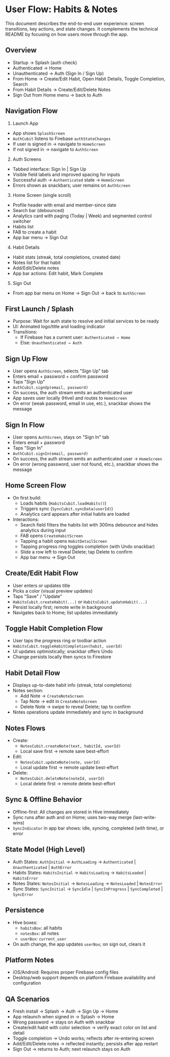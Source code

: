 # User Flow: Habits & Notes

This document describes the end-to-end user experience: screen transitions, key actions, and state changes. It complements the technical README by focusing on how users move through the app.

## Overview

- Startup → Splash (auth check)
- Authenticated → Home
- Unauthenticated → Auth (Sign In / Sign Up)
- From Home → Create/Edit Habit, Open Habit Details, Toggle Completion, Search
- From Habit Details → Create/Edit/Delete Notes
- Sign Out from Home menu → back to Auth

## Navigation Flow

1) Launch App
- App shows `SplashScreen`
- `AuthCubit` listens to Firebase `authStateChanges`
- If user is signed in → navigate to `HomeScreen`
- If not signed in → navigate to `AuthScreen`

2) Auth Screens
- Tabbed interface: Sign In | Sign Up
- Visible field labels and improved spacing for inputs
- Successful auth → `Authenticated` state → `HomeScreen`
- Errors shown as snackbars; user remains on `AuthScreen`

3) Home Screen (single scroll)
- Profile header with email and member-since date
- Search bar (debounced)
- Analytics card with paging (Today | Week) and segmented control switcher
- Habits list
- FAB to create a habit
- App bar menu → Sign Out

4) Habit Details
- Habit stats (streak, total completions, created date)
- Notes list for that habit
- Add/Edit/Delete notes
- App bar actions: Edit habit, Mark Complete

5) Sign Out
- From app bar menu on Home → Sign Out → back to `AuthScreen`

## First Launch / Splash
- Purpose: Wait for auth state to resolve and initial services to be ready
- UI: Animated logo/title and loading indicator
- Transitions:
  - If Firebase has a current user: `Authenticated → Home`
  - Else: `Unauthenticated → Auth`

## Sign Up Flow
- User opens `AuthScreen`, selects "Sign Up" tab
- Enters email + password + confirm password
- Taps "Sign Up"
- `AuthCubit.signUp(email, password)`
- On success, the auth stream emits an authenticated user
- App saves user locally (Hive) and routes to `HomeScreen`
- On error (weak password, email in use, etc.), snackbar shows the message

## Sign In Flow
- User opens `AuthScreen`, stays on "Sign In" tab
- Enters email + password
- Taps "Sign In"
- `AuthCubit.signIn(email, password)`
- On success, the auth stream emits an authenticated user → `HomeScreen`
- On error (wrong password, user not found, etc.), snackbar shows the message

## Home Screen Flow
- On first build:
  - Loads habits (`HabitsCubit.loadHabits()`)
  - Triggers sync (`SyncCubit.syncData(userId)`)
  - Analytics card appears after initial habits are loaded
- Interactions:
  - Search field filters the habits list with 300ms debounce and hides analytics during input
  - FAB opens `CreateHabitScreen`
  - Tapping a habit opens `HabitDetailScreen`
  - Tapping progress ring toggles completion (with Undo snackbar)
  - Slide a row left to reveal Delete; tap Delete to confirm
  - App bar menu → Sign Out

## Create/Edit Habit Flow
- User enters or updates title
- Picks a color (visual preview updates)
- Taps "Save" / "Update"
- `HabitsCubit.createHabit(...)` or `HabitsCubit.updateHabit(...)`
- Persist locally first; remote write in background
- Navigates back to Home; list updates immediately

## Toggle Habit Completion Flow
- User taps the progress ring or toolbar action
- `HabitsCubit.toggleHabitCompletion(habit, userId)`
- UI updates optimistically; snackbar offers Undo
- Change persists locally then syncs to Firestore

## Habit Detail Flow
- Displays up-to-date habit info (streak, total completions)
- Notes section:
  - Add Note → `CreateNoteScreen`
  - Tap Note → edit in `CreateNoteScreen`
  - Delete Note → swipe to reveal Delete; tap to confirm
- Notes operations update immediately and sync in background

## Notes Flows
- Create:
  - `NotesCubit.createNote(text, habitId, userId)`
  - Local save first → remote save best-effort
- Edit:
  - `NotesCubit.updateNote(note, userId)`
  - Local update first → remote update best-effort
- Delete:
  - `NotesCubit.deleteNote(noteId, userId)`
  - Local delete first → remote delete best-effort

## Sync & Offline Behavior
- Offline-first: All changes are stored in Hive immediately
- Sync runs after auth and on Home; uses two-way merge (last-write-wins)
- `SyncIndicator` in app bar shows: idle, syncing, completed (with time), or error

## State Model (High Level)
- Auth States: `AuthInitial` → `AuthLoading` → `Authenticated` | `Unauthenticated` | `AuthError`
- Habits States: `HabitsInitial` → `HabitsLoading` → `HabitsLoaded` | `HabitsError`
- Notes States: `NotesInitial` → `NotesLoading` → `NotesLoaded` | `NotesError`
- Sync States: `SyncInitial` → `SyncIdle` | `SyncInProgress` | `SyncCompleted` | `SyncError`

## Persistence
- Hive boxes:
  - `habitsBox`: all habits
  - `notesBox`: all notes
  - `userBox`: `current_user`
- On auth change, the app updates `userBox`; on sign out, clears it

## Platform Notes
- iOS/Android: Requires proper Firebase config files
- Desktop/web support depends on platform Firebase availability and configuration

## QA Scenarios
- Fresh install → Splash → Auth → Sign Up → Home
- App relaunch when signed in → Splash → Home
- Wrong password → stays on Auth with snackbar
- Create/edit habit with color selection → verify exact color on list and detail
- Toggle completion → Undo works; reflects after re-entering screen
- Add/Edit/Delete notes → reflected instantly; persists after app restart
- Sign Out → returns to Auth; next relaunch stays on Auth
